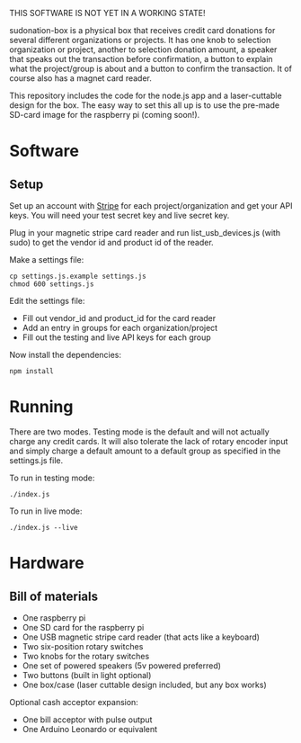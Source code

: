 

THIS SOFTWARE IS NOT YET IN A WORKING STATE!


sudonation-box is a physical box that receives credit card donations for several different organizations or projects. It has one knob to selection organization or project, another to selection donation amount, a speaker that speaks out the transaction before confirmation, a button to explain what the project/group is about and a button to confirm the transaction. It of course also has a magnet card reader.

This repository includes the code for the node.js app and a laser-cuttable design for the box. The easy way to set this all up is to use the pre-made SD-card image for the raspberry pi (coming soon!).

# Software

## Setup

Set up an account with [Stripe](https://stripe.com) for each project/organization and get your API keys. You will need your test secret key and live secret key.

Plug in your magnetic stripe card reader and run list_usb_devices.js (with sudo) to get the vendor id and product id of the reader.

Make a settings file:

```
cp settings.js.example settings.js
chmod 600 settings.js
```

Edit the settings file:

* Fill out vendor_id and product_id for the card reader
* Add an entry in groups for each organization/project
* Fill out the testing and live API keys for each group

Now install the dependencies:

```
npm install
```

# Running

There are two modes. Testing mode is the default and will not actually charge any credit cards. It will also tolerate the lack of rotary encoder input and simply charge a default amount to a default group as specified in the settings.js file. 

To run in testing mode:

```
./index.js
```

To run in live mode:
```
./index.js --live
```

# Hardware

## Bill of materials

* One raspberry pi
* One SD card for the raspberry pi
* One USB magnetic stripe card reader (that acts like a keyboard)
* Two six-position rotary switches
* Two knobs for the rotary switches
* One set of powered speakers (5v powered preferred)
* Two buttons (built in light optional)
* One box/case (laser cuttable design included, but any box works)

Optional cash acceptor expansion:

* One bill acceptor with pulse output
* One Arduino Leonardo or equivalent